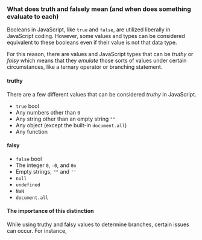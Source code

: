 ### What does truth and falsely mean (and when does something evaluate to each)

Booleans in JavaScript, like `true` and `false`, are utilized liberally in JavaScript coding. However, some values and types can be considered equivalent to these booleans even if their value is not that data type. 

For this reason, there are values and JavaScript types that can be *truthy* or *falsy* which means that they *emulate* those sorts of values under certain circumstances, like a ternary operator or branching statement. 

#### truthy

There are a few different values that can be considered *truthy* in JavaScript.

- `true` bool
- Any numbers other than `0`
- Any string other than an empty string `""`
- Any object (except the built-in `document.all`)
- Any function

#### falsy

- `false` bool
- The integer `0`, `-0`, and `0n`
- Empty strings, `""` and `''`
- `null`
- `undefined`
- `NaN`
- `document.all`

#### The importance of this distinction

While using truthy and falsy values to determine branches, certain issues can occur. For instance, 
